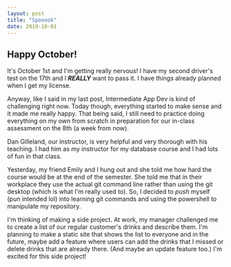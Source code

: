 ```yaml
---
layout: post
title: "Spooook"
date: 2019-10-01
---
```


## Happy October!

It's October 1st and I'm getting really nervous! I have my second driver's test on the 17th and I **_REALLY_** want to pass it. I have things already planned when I get my license.

Anyway, like I said in my last post, Intermediate App Dev is kind of challenging right now. Today though, everything started to make sense and it made me really happy. That being said, I still need to practice doing everything on my own from scratch in preparation for our in-class assessment on the 8th (a week from now). 

Dan Gilleland, our instructor, is very helpful and very thorough with his teaching. I had him as my instructor for my database course and I had lots of fun in that class.

Yesterday, my friend Emily and I hung out and she told me how hard the course would be at the end of the semester. She told me that in their workplace they use the actual git command line rather than using the git desktop (which is what I'm really used to). So, I decided to _push_ myself (pun intended lol) into learning git commands and using the powershell to manipulate my repository.

I'm thinking of making a side project. At work, my manager challenged me to create a list of our regular customer's drinks and describe them. I'm planning to make a static site that shows the list to everyone and in the future, maybe add a feature where users can add the drinks that I missed or delete drinks that are already there. (And maybe an update feature too.) I'm excited for this side project!

